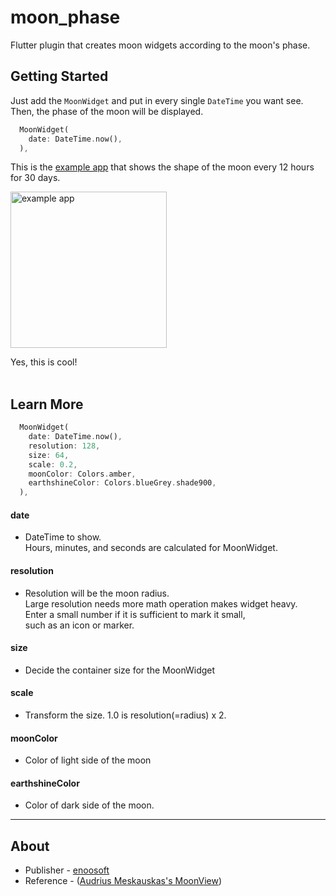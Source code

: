 # moon_phase

Flutter plugin that creates moon widgets according to the moon's phase.

## Getting Started

Just add the `MoonWidget` and put in every single `DateTime` you want see. Then, the phase of the moon will be displayed.

```dart
  MoonWidget(
    date: DateTime.now(),
  ),
```

This is the [example app](https://pub.dev/packages/moon_phase/example) that shows the shape of the moon every 12 hours for 30 days.

<img src="https://user-images.githubusercontent.com/68217334/136664443-31639f81-9e5d-4ca9-a26f-2abc2b408aad.png" alt="example app" width="250"/>

Yes, this is cool!    
<br>
    
## Learn More

```dart
  MoonWidget(
    date: DateTime.now(),
    resolution: 128,
    size: 64,
    scale: 0.2,
    moonColor: Colors.amber,
    earthshineColor: Colors.blueGrey.shade900,
  ),
```   
#### **date**
- DateTime to show.   
   Hours, minutes, and seconds are calculated for MoonWidget.  

#### **resolution**
- Resolution will be the moon radius.   
Large resolution needs more math operation makes widget heavy.   
Enter a small number if it is sufficient to mark it small,   
such as an icon or marker.   

#### **size**
- Decide the container size for the MoonWidget

#### **scale**
- Transform the size. 1.0 is resolution(=radius) x 2.   
#### **moonColor**
- Color of light side of the moon

#### **earthshineColor**
- Color of dark side of the moon.   

---
## About

- Publisher - [enoosoft](https://github.com/enoosoft)   
- Reference - ([Audrius Meskauskas's MoonView](https://github.com/andviane/moon.git))
